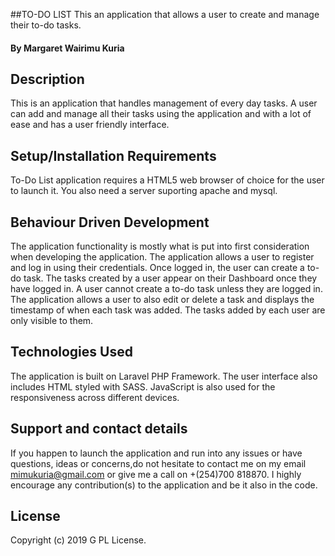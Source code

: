 ##TO-DO LIST
This an application that allows a user to create and manage their to-do tasks.

#### By **Margaret Wairimu Kuria**

## Description

This is an application that handles management of every day tasks. A user can add and manage all their tasks using the application and with a lot of ease and has a user friendly interface.

## Setup/Installation Requirements

To-Do List application requires a HTML5 web browser of choice for the user to launch it.
You also need a server suporting apache and mysql.

## Behaviour Driven Development

The application functionality is mostly what is put into first consideration when developing the application. The application allows a user to register and log in using their credentials. Once logged in, the user can create a to-do task. The tasks created by a user appear on their Dashboard once they have logged in.
A user cannot create a to-do task unless they are logged in.
The application allows a user to also edit or delete a task and displays the timestamp of when each task was added.
The tasks added by each user are only visible to them.

## Technologies Used

The application is built on Laravel PHP Framework. The user interface also includes HTML styled with SASS. JavaScript is also used for the responsiveness across different devices.

## Support and contact details

If you happen to launch the application and run into any issues or have questions, ideas or concerns,do not hesitate to contact me on my email mimukuria@gmail.com or give me a call on +(254)700 818870. I highly encourage any contribution(s) to the application and be it also in the code.

## License

Copyright (c) 2019 G PL License.

